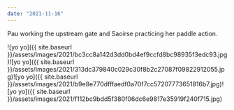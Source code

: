 ```yaml
---
date: "2021-11-16"
---
```


Pau working the upstream gate and Saoirse practicing her paddle action.

![yo yo]({{ site.baseurl }}/assets/images/2021/bc3cc8a142d3dd0bd4ef9ccfd8bc98935f3edc93.jpg)![yo yo]({{ site.baseurl }}/assets/images/2021/313dc379840c029c30f8b2c27087f09822912055.jpg)![yo yo]({{ site.baseurl }}/assets/images/2021/b9e8e770dfffaedf0a70f7cc57207773651816b7.jpg)![yo yo]({{ site.baseurl }}/assets/images/2021/f112bc9bdd5f380f06dc6e9817e35919f240f715.jpg)
